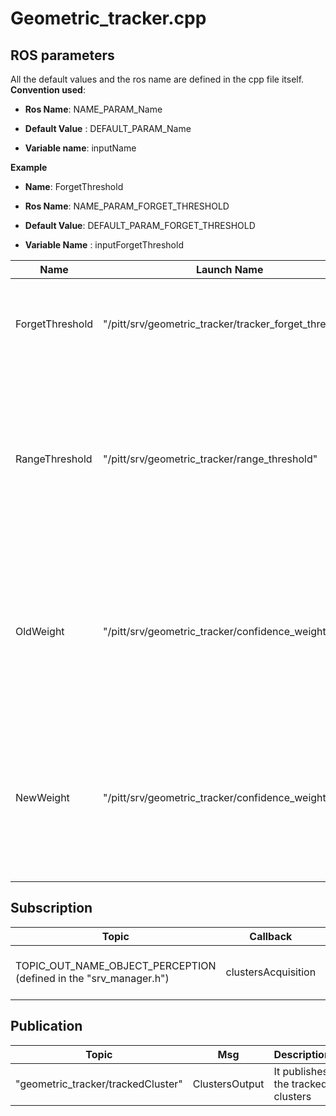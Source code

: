 # Geometric_tracker.cpp

## ROS parameters 

All the default values and the ros name  are defined in the cpp file itself.
**Convention used**:

* **Ros Name**:  NAME_PARAM_Name

* **Default Value** : DEFAULT_PARAM_Name

* **Variable name**:  inputName

**Example**

* **Name**: ForgetThreshold

* **Ros Name**: NAME_PARAM_FORGET_THRESHOLD

* **Default Value**: DEFAULT_PARAM_FORGET_THRESHOLD

* **Variable Name** : inputForgetThreshold

Name  |Launch Name |Default | Description|
---  | --- |--- | --- |
ForgetThreshold| "/pitt/srv/geometric_tracker/tracker_forget_threshold"|3|Time of not consecutive update after which the tracked cluster is removed|
RangeThreshold|"/pitt/srv/geometric_tracker/range_threshold"|0.20f|(meters) If a cluster is inside the sphere defined by this radium and a trucked cluster center the same ID is assigned to both of them.|
OldWeight|"/pitt/srv/geometric_tracker/confidence_weight_old"|0.6f|In order to compute the new cluster position a weighted mean is performed the previous and the current data|
NewWeight| "/pitt/srv/geometric_tracker/confidence_weight_new"|0.4f|In order to compute the new cluster position a weighted mean is performed the previous and the current data|



## Subscription
Topic  |Callback |Msg | Description|
---  | --- |--- | --- |
TOPIC_OUT_NAME_OBJECT_PERCEPTION (defined in the "srv_manager.h")|clustersAcquisition|ClustersOutputConstPtr|Clusters pusblished by the object_segmentation node|

## Publication
Topic  |Msg | Description|
---  | --- |--- | 
"geometric_tracker/trackedCluster"|ClustersOutput|It publishes the tracked clusters|
